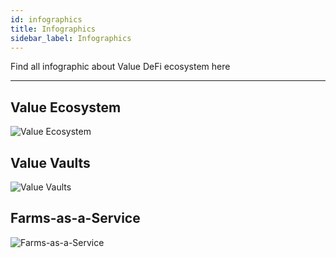 ```yaml
---
id: infographics
title: Infographics
sidebar_label: Infographics
---
```


Find all infographic about Value DeFi ecosystem here

---

## Value Ecosystem

![Value Ecosystem](../img/value-ecosystem.png)

## Value Vaults

![Value Vaults](../img/graphic2.png)

## Farms-as-a-Service

![Farms-as-a-Service](../img/graphic3.png)
